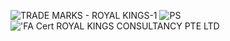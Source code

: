 ![TRADE MARKS - ROYAL KINGS-1](https://github.com/ahmedtechworks/ahmedtechworks/assets/140552786/dbabf3bb-62fe-4acf-83dc-842df93dfc70)
![PS](https://github.com/ahmedtechworks/ahmedtechworks/assets/140552786/07d2183a-f394-4503-9e68-3ca487f5ad2a)
!['FA Cert ROYAL KINGS CONSULTANCY PTE LTD](https://github.com/ahmedtechworks/ahmedtechworks/assets/140552786/c88300f9-1a20-4df8-81e9-cc1c4bba6e97)

